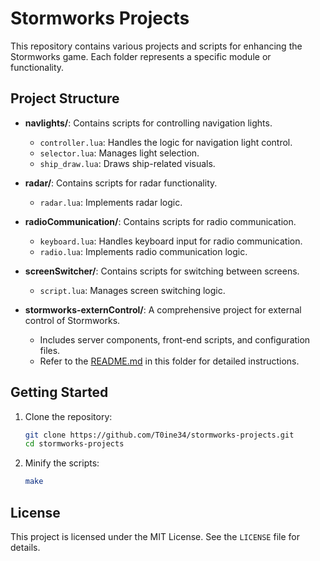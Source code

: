 # Stormworks Projects

This repository contains various projects and scripts for enhancing the Stormworks game. Each folder represents a specific module or functionality.

## Project Structure

- **navlights/**: Contains scripts for controlling navigation lights.
  - `controller.lua`: Handles the logic for navigation light control.
  - `selector.lua`: Manages light selection.
  - `ship_draw.lua`: Draws ship-related visuals.

- **radar/**: Contains scripts for radar functionality.
  - `radar.lua`: Implements radar logic.

- **radioCommunication/**: Contains scripts for radio communication.
  - `keyboard.lua`: Handles keyboard input for radio communication.
  - `radio.lua`: Implements radio communication logic.

- **screenSwitcher/**: Contains scripts for switching between screens.
  - `script.lua`: Manages screen switching logic.

- **stormworks-externControl/**: A comprehensive project for external control of Stormworks.
  - Includes server components, front-end scripts, and configuration files.
  - Refer to the [README.md](stormworks-externControl/README.md) in this folder for detailed instructions.

## Getting Started

1. Clone the repository:
    ```sh
    git clone https://github.com/T0ine34/stormworks-projects.git
    cd stormworks-projects
    ```

2. Minify the scripts:
    ```sh
    make
    ```

## License

This project is licensed under the MIT License. See the `LICENSE` file for details.